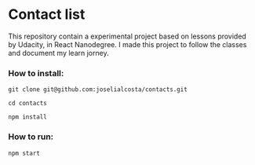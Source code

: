# Contact list

This repository contain a experimental project based on lessons provided by Udacity, in React Nanodegree.
I made this project to follow the classes and document my learn jorney.

### How to install:

```
git clone git@github.com:joselialcosta/contacts.git

cd contacts

npm install
```

### How to run:

```
npm start
```
